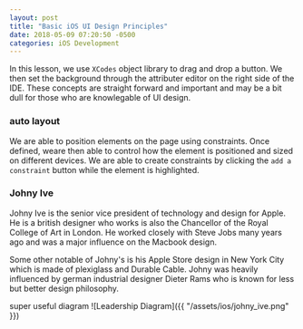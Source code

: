 ```yaml
---
layout: post
title: "Basic iOS UI Design Principles"
date: 2018-05-09 07:20:50 -0500
categories: iOS Development 
---
```


In this lesson, we use `XCodes` object library to drag and drop a button. We then set the background through the attributer editor on the right side of the IDE. These concepts are straight forward and important and may be a bit dull for those who are knowlegable of UI design.

### auto layout
We are able to position elements on the page using constraints. Once defined, weare then able to control how the element is positioned and sized on different devices. We are able to create constraints by clicking the `add a constraint` button while the element is highlighted. 

### Johny Ive
Johny Ive is the senior vice president of technology and design for Apple. He is a british designer who works is also the Chancellor of the Royal College of Art in London. He worked closely with Steve Jobs many years ago and was a major influence on the Macbook design. 

Some other notable of Johny's is his Apple Store design in New York City which is made of plexiglass and Durable Cable. Johny was heavily influenced by german industrial designer Dieter Rams who is known for less but better design philosophy. 

super useful diagram
![Leadership Diagram]({{ "/assets/ios/johny_ive.png" }}) 

